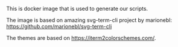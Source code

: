 This is docker image that is used to generate our scripts.

The image is based on amazing svg-term-cli project by marionebl: https://github.com/marionebl/svg-term-cli

The themes are based on https://iterm2colorschemes.com/.